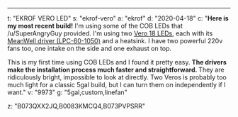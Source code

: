---
t: "EKROF VERO LED"
s: "ekrof-vero"
a: "ekrof"
d: "2020-04-18"
c: "<strong>Here is my most recent build!</strong> I'm using some of the COB LEDs that /u/SuperAngryGuy provided. I'm using two <a href='https://www.amazon.com/BRIDGELUX-BXRC-50C4001-D-74-5000K-White-Array/dp/B073QXX2JQ/ref=as_li_ss_tl?ie=UTF8&qid=1528654765&sr=8-1-spons&keywords=vero+18&psc=1&linkCode=ll1&tag=spacbuck-20&linkId=ccbe312baccce1485e5f52ec6cca7969'>Vero 18 LEDs</a>, each with its <a href='https://www.amazon.com/MEAN-WELL-LPC-60-1050-Protection-Switching/dp/B0083KMCQ4//ref=as_li_ss_tl?ie=UTF8&linkCode=ll1&tag=spacbuck-20&linkId=3dbc779b531b35d64f0590e735f0baee'>MeanWell driver (LPC-60-1050)</a> and a heatsink. I have two powerful 220v fans too, one intake on the side and one exhaust on top.

This is my first time using COB LEDs and I found it pretty easy. <strong>The drivers make the installation process much faster and straightforward. </strong>They are ridiculously bright, impossible to look at directly. Two Veros is probably too much light for a classic 5gal build, but I can turn them on independently if I want."
v: "9973"
g: "5gal,custom,linefan"

z: "B073QXX2JQ,B0083KMCQ4,B073PVPSRR"
